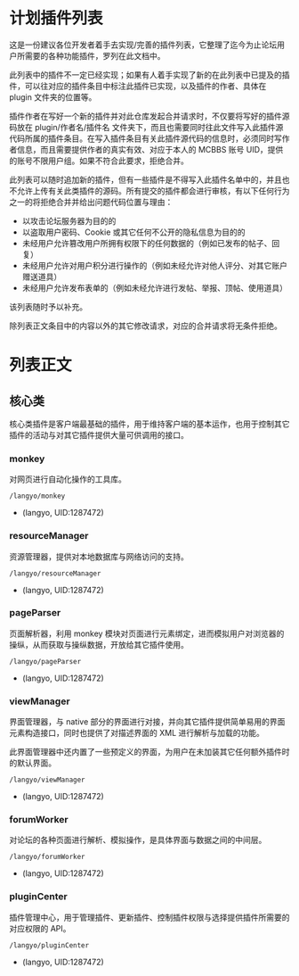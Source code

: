 # 计划插件列表

这是一份建议各位开发者着手去实现/完善的插件列表，它整理了迄今为止论坛用户所需要的各种功能插件，罗列在此文档中。

此列表中的插件不一定已经实现；如果有人着手实现了新的在此列表中已提及的插件，可以往对应的插件条目中标注此插件已实现，以及插件的作者、具体在 plugin 文件夹的位置等。

插件作者在写好一个新的插件并对此仓库发起合并请求时，不仅要将写好的插件源码放在 plugin/作者名/插件名 文件夹下，而且也需要同时往此文件写入此插件源代码所属的插件条目。在写入插件条目有关此插件源代码的信息时，必须同时写作者信息，而且需要提供作者的真实有效、对应于本人的 MCBBS 账号 UID，提供的账号不限用户组。如果不符合此要求，拒绝合并。

此列表可以随时追加新的插件，但有一些插件是不得写入此插件名单中的，并且也不允许上传有关此类插件的源码。所有提交的插件都会进行审核，有以下任何行为之一的将拒绝合并并给出问题代码位置与理由：

- 以攻击论坛服务器为目的的
- 以盗取用户密码、Cookie 或其它任何不公开的隐私信息为目的的
- 未经用户允许篡改用户所拥有权限下的任何数据的（例如已发布的帖子、回复）
- 未经用户允许对用户积分进行操作的（例如未经允许对他人评分、对其它账户赠送道具）
- 未经用户允许发布表单的（例如未经允许进行发帖、举报、顶帖、使用道具）

该列表随时予以补充。

除列表正文条目中的内容以外的其它修改请求，对应的合并请求将无条件拒绝。

# 列表正文

## 核心类

核心类插件是客户端最基础的插件，用于维持客户端的基本运作，也用于控制其它插件的活动与对其它插件提供大量可供调用的接口。

### monkey

对网页进行自动化操作的工具库。

    /langyo/monkey
- (langyo, UID:1287472)

### resourceManager

资源管理器，提供对本地数据库与网络访问的支持。

    /langyo/resourceManager
- (langyo, UID:1287472)

### pageParser

页面解析器，利用 monkey 模块对页面进行元素绑定，进而模拟用户对浏览器的操纵，从而获取与操纵数据，开放给其它插件使用。

    /langyo/pageParser
- (langyo, UID:1287472)

### viewManager

界面管理器，与 native 部分的界面进行对接，并向其它插件提供简单易用的界面元素构造接口，同时也提供了对描述界面的 XML 进行解析与加载的功能。

此界面管理器中还内置了一些预定义的界面，为用户在未加装其它任何额外插件时的默认界面。

    /langyo/viewManager
- (langyo, UID:1287472)

### forumWorker

对论坛的各种页面进行解析、模拟操作，是具体界面与数据之间的中间层。

    /langyo/forumWorker
- (langyo, UID:1287472)

### pluginCenter

插件管理中心，用于管理插件、更新插件、控制插件权限与选择提供插件所需要的对应权限的 API。

    /langyo/pluginCenter
- (langyo, UID:1287472)